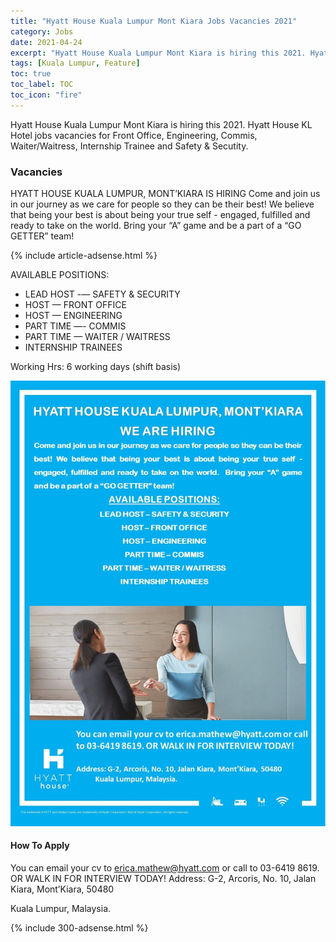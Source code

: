 ```yaml
---
title: "Hyatt House Kuala Lumpur Mont Kiara Jobs Vacancies 2021" 
category: Jobs 
date: 2021-04-24
excerpt: "Hyatt House Kuala Lumpur Mont Kiara is hiring this 2021. Hyatt House KL Hotel jobs vacancies for Front Office, Engineering, Commis, Waiter/Waitress, Internship Trainee and Safety & Secutity." 
tags: [Kuala Lumpur, Feature] 
toc: true 
toc_label: TOC 
toc_icon: "fire" 
--- 
```


Hyatt House Kuala Lumpur Mont Kiara is hiring this 2021. Hyatt House KL Hotel jobs vacancies for Front Office, Engineering, Commis, Waiter/Waitress, Internship Trainee and Safety & Secutity.

### Vacancies
HYATT HOUSE KUALA LUMPUR, MONT’KIARA IS HIRING
Come and join us in our journey as we care for people so they can be their best! We believe that being your best is about being your true self - engaged, fulfilled and ready to take on the world. Bring your “A” game
and be a part of a “GO GETTER” team!

{% include article-adsense.html %} 

AVAILABLE POSITIONS:
- LEAD HOST -— SAFETY & SECURITY
- HOST — FRONT OFFICE
- HOST — ENGINEERING
- PART TIME —- COMMIS
- PART TIME — WAITER / WAITRESS
- INTERNSHIP TRAINEES

Working Hrs: 6 working days (shift basis)

![Hyatt House Kuala Lumpur April 2021!](/assets/images/2021-04/hyatt-house-mont-kiara-kuala-lumpur-vacancies.jpg "Hyatt House Kuala Lumpur Jobs April 2021")

#### How To Apply 
You can email your cv to erica.mathew@hyatt.com or call
to 03-6419 8619. OR WALK IN FOR INTERVIEW TODAY!
Address: G-2, Arcoris, No. 10, Jalan Kiara, Mont’Kiara, 50480

Kuala Lumpur, Malaysia.

{% include 300-adsense.html %} 